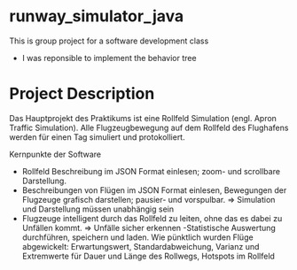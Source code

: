 # runway_simulator_java

This is group project for a software development class
- I was reponsible to implement the behavior tree


# Project Description

Das Hauptprojekt des Praktikums ist eine Rollfeld Simulation
(engl. Apron Traffic Simulation). Alle Flugzeugbewegung auf
dem Rollfeld des Flughafens werden für einen Tag simuliert
und protokolliert.

Kernpunkte der Software
- Rollfeld Beschreibung im JSON Format einlesen; zoom-
und scrollbare Darstellung.
- Beschreibungen von Flügen im JSON Format einlesen,
Bewegungen der Flugzeuge grafisch darstellen; pausier-
und vorspulbar.
⇒ Simulation und Darstellung müssen unabhängig sein
- Flugzeuge intelligent durch das Rollfeld zu leiten, ohne das
es dabei zu Unfällen kommt. ⇒ Unfälle sicher erkennen
-Statistische Auswertung durchführen, speichern und laden.
Wie pünktlich wurden Flüge abgewickelt: Erwartungswert,
Standardabweichung, Varianz und Extremwerte für Dauer
und Länge des Rollwegs, Hotspots im Rollfeld
